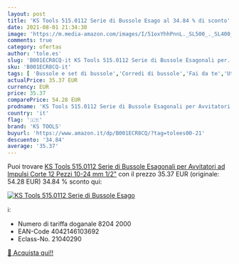 ```yaml
---
layout: post
title: 'KS Tools 515.0112 Serie di Bussole Esago al 34.84 % di sconto'
date: 2021-08-01 21:34:30
image: 'https://m.media-amazon.com/images/I/51oxYhhPnnL._SL500_._SL400_.jpg'
comments: true
category: ofertas
author: 'tole.es'
slug: 'B001ECR8CQ-it KS Tools 515.0112 Serie di Bussole Esagonali per...'
sku: 'B001ECR8CQ-it'
tags: [ 'Bussole e set di bussole','Corredi di bussole','Fai da te','Utensili a mano','Utensili elettrici','Utensili elettrici e a mano','ks tools', ]
actualPrice: 35.37 EUR
currency: EUR
price: 35.37
comparePrice: 54.28 EUR
prodname: 'KS Tools 515.0112 Serie di Bussole Esagonali per Avvitatori ad Impulsi  Corte  12 Pezzi  10-24 mm  1/2"'
country: 'it'
flag: '🇮🇹'
brand: 'KS TOOLS'
buyurl: 'https://www.amazon.it/dp/B001ECR8CQ/?tag=tolees00-21'
descuento: '34.84'
average: '35.37'
---
```


Puoi trovare [KS Tools 515.0112 Serie di Bussole Esagonali per Avvitatori ad Impulsi  Corte  12 Pezzi  10-24 mm  1/2"](https://www.amazon.it/dp/B001ECR8CQ/?tag=tolees00-21) con il prezzo 35.37 EUR (originale: 54.28 EUR) 34.84 % sconto qui:

[![KS Tools 515.0112 Serie di Bussole Esago](https://m.media-amazon.com/images/I/51oxYhhPnnL._SL500_._SL400_.jpg)](https://www.amazon.it/dp/B001ECR8CQ/?tag=tolees00-21)

ℹ️:

- Numero di tariffa doganale 8204 2000
- EAN-Code 4042146103692
- Eclass-No. 21040290

[🛒 Acquista qui!!](https://www.amazon.it/dp/B001ECR8CQ/?tag=tolees00-21)
